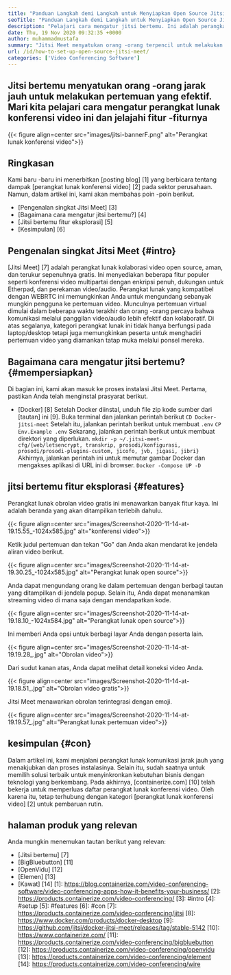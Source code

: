 ```yaml
---
title: "Panduan Langkah demi Langkah untuk Menyiapkan Open Source Jitsi Meet" 
seoTitle: "Panduan Langkah demi Langkah untuk Menyiapkan Open Source Jitsi Meet" 
description: "Pelajari cara mengatur jitsi bertemu. Ini adalah perangkat lunak konferensi video open source yang dirancang untuk memenuhi kebutuhan komunikasi jarak jauh dan menawarkan fitur yang kuat" 
date: Thu, 19 Nov 2020 09:32:35 +0000
author: muhammadmustafa
summary: "Jitsi Meet menyatukan orang -orang terpencil untuk melakukan pertemuan yang efektif. Mari kita pelajari cara mengatur perangkat lunak konferensi video ini dan jelajahi fitur -fiturnya" 
url: /id/how-to-set-up-open-source-jitsi-meet/
categories: ['Video Conferencing Software']
---
```


## Jitsi bertemu menyatukan orang -orang jarak jauh untuk melakukan pertemuan yang efektif. Mari kita pelajari cara mengatur perangkat lunak konferensi video ini dan jelajahi fitur -fiturnya

{{< figure align=center src="images/jitsi-bannerF.png" alt="Perangkat lunak konferensi video">}}


## Ringkasan
Kami baru -baru ini menerbitkan [posting blog] [1] yang berbicara tentang dampak [perangkat lunak konferensi video] [2] pada sektor perusahaan. Namun, dalam artikel ini, kami akan membahas poin -poin berikut.
  * [Pengenalan singkat Jitsi Meet] [3]
  * [Bagaimana cara mengatur jitsi bertemu?] [4]
  * [Jitsi bertemu fitur eksplorasi] [5]
  * [Kesimpulan] [6]

## Pengenalan singkat Jitsi Meet {#intro}
[Jitsi Meet] [7] adalah perangkat lunak kolaborasi video open source, aman, dan terukur sepenuhnya gratis. Ini menyediakan beberapa fitur populer seperti konferensi video multipartai dengan enkripsi penuh, dukungan untuk Etherpad, dan perekaman video/audio. Perangkat lunak yang kompatibel dengan WEBRTC ini memungkinkan Anda untuk mengundang sebanyak mungkin pengguna ke pertemuan video.
Munculnya pertemuan virtual dimulai dalam beberapa waktu terakhir dan orang -orang percaya bahwa komunikasi melalui panggilan video/audio lebih efektif dan kolaboratif. Di atas segalanya, kategori perangkat lunak ini tidak hanya berfungsi pada laptop/desktop tetapi juga memungkinkan peserta untuk menghadiri pertemuan video yang diamankan tatap muka melalui ponsel mereka.

## Bagaimana cara mengatur jitsi bertemu? {#mempersiapkan}
Di bagian ini, kami akan masuk ke proses instalasi Jitsi Meet. Pertama, pastikan Anda telah menginstal prasyarat berikut.
  * [Docker] [8]
Setelah Docker diinstal, unduh file zip kode sumber dari [tautan] ini [9].
Buka terminal dan jalankan perintah berikut
`CD Docker-jitsi-meet`
Setelah itu, jalankan perintah berikut untuk membuat `.env`
`CP Env.Example .env`
Sekarang, jalankan perintah berikut untuk membuat direktori yang diperlukan.
`mkdir -p ~/.jitsi-meet-cfg/{web/letsencrypt, transkrip, prosodi/konfigurasi, prosodi/prosodi-plugins-custom, jicofo, jvb, jigasi, jibri}`
Akhirnya, jalankan perintah ini untuk memutar gambar Docker dan mengakses aplikasi di URL ini di browser.
`Docker -Compose UP -D`

## jitsi bertemu fitur eksplorasi {#features}
Perangkat lunak obrolan video gratis ini menawarkan banyak fitur kaya. Ini adalah beranda yang akan ditampilkan terlebih dahulu.

{{< figure align=center src="images/Screenshot-2020-11-14-at-19.15.55_-1024x585.jpg" alt="konferensi video">}}

Ketik judul pertemuan dan tekan "Go" dan Anda akan mendarat ke jendela aliran video berikut.

{{< figure align=center src="images/Screenshot-2020-11-14-at-19.30.25_-1024x585.jpg" alt="Perangkat lunak open source">}}

Anda dapat mengundang orang ke dalam pertemuan dengan berbagi tautan yang ditampilkan di jendela popup. Selain itu, Anda dapat menanamkan streaming video di mana saja dengan mendapatkan kode.

{{< figure align=center src="images/Screenshot-2020-11-14-at-19.18.10_-1024x584.jpg" alt="Perangkat lunak open source">}}

Ini memberi Anda opsi untuk berbagi layar Anda dengan peserta lain.

{{< figure align=center src="images/Screenshot-2020-11-14-at-19.19.28_.jpg" alt="Obrolan video">}}

Dari sudut kanan atas, Anda dapat melihat detail koneksi video Anda.

{{< figure align=center src="images/Screenshot-2020-11-14-at-19.18.51_.jpg" alt="Obrolan video gratis">}}

Jitsi Meet menawarkan obrolan terintegrasi dengan emoji.

{{< figure align=center src="images/Screenshot-2020-11-14-at-19.19.57_.jpg" alt="Perangkat lunak pertemuan video">}}


## kesimpulan {#con}
Dalam artikel ini, kami menjalani perangkat lunak komunikasi jarak jauh yang menakjubkan dan proses instalasinya. Selain itu, sudah saatnya untuk memilih solusi terbaik untuk menyinkronkan kebutuhan bisnis dengan teknologi yang berkembang. Pada akhirnya, [containerize.com] [10] telah bekerja untuk memperluas daftar perangkat lunak konferensi video. Oleh karena itu, tetap terhubung dengan kategori [perangkat lunak konferensi video] [2] untuk pembaruan rutin.

## halaman produk yang relevan
Anda mungkin menemukan tautan berikut yang relevan:
  * [Jitsi bertemu] [7]
  * [BigBluebutton] [11]
  * [OpenVidu] [12]
  * [Elemen] [13]
  * [Kawat] [14]
[1]: https://blog.containerize.com/video-conferencing-software/video-conferencing-apps-how-it-benefits-your-business/
[2]: https://products.containerize.com/video-conferencing/
[3]: #intro
[4]: #setup
[5]: #features
[6]: #con
[7]: https://products.containerize.com/video-conferencing/jitsi
[8]: https://www.docker.com/products/docker-desktop
[9]: https://github.com/jitsi/docker-jitsi-meet/releases/tag/stable-5142
[10]: https://www.containerize.com/
[11]: https://products.containerize.com/video-conferencing/bigbluebutton
[12]: https://products.containerize.com/video-conferencing/openvidu
[13]: https://products.containerize.com/video-conferencing/element
[14]: https://products.containerize.com/video-conferencing/wire
